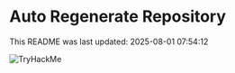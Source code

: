 # Auto Regenerate Repository

This README was last updated: 2025-08-01 07:54:12

 ![TryHackMe](https://tryhackme.com/badge/533634)
